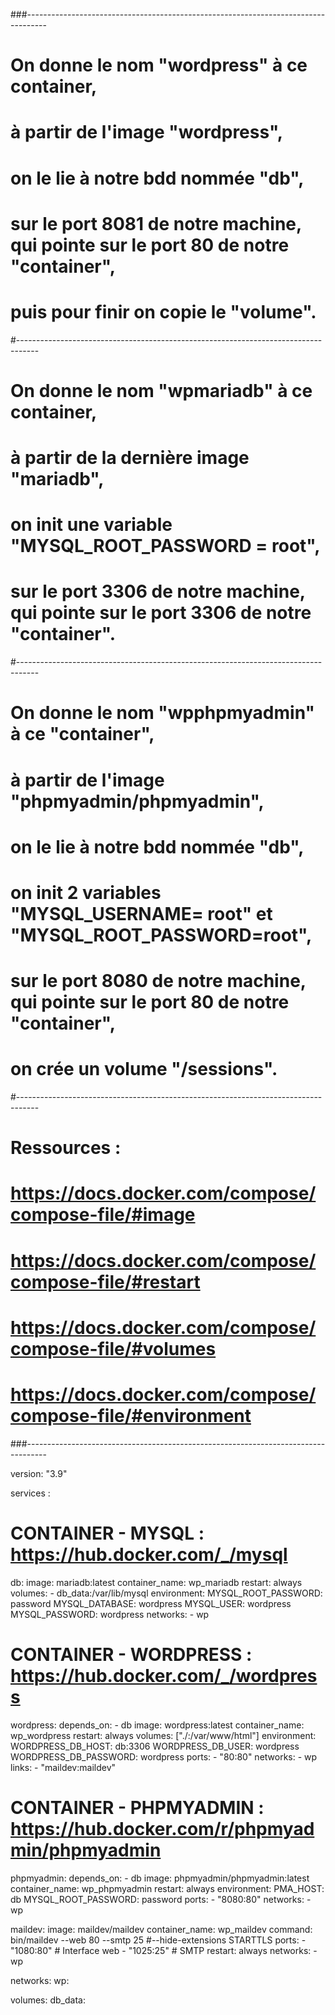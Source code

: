###-----------------------------------------------------------------------------------
# On donne le nom "wordpress" à ce container,
# à partir de l'image "wordpress",
# on le lie à notre bdd nommée "db",
# sur le port 8081 de notre machine, qui pointe sur le port 80 de notre "container",
# puis pour finir on copie le "volume".
#-----------------------------------------------------------------------------------
# On donne le nom "wpmariadb" à ce container,
# à partir de la dernière image "mariadb",
# on init une variable "MYSQL_ROOT_PASSWORD = root",
# sur le port 3306 de notre machine, qui pointe sur le port 3306 de notre "container".
#-----------------------------------------------------------------------------------
# On donne le nom "wpphpmyadmin" à ce "container",
# à partir de l'image "phpmyadmin/phpmyadmin",
# on le lie à notre bdd nommée "db",
# on init 2 variables "MYSQL_USERNAME= root" et "MYSQL_ROOT_PASSWORD=root",
# sur le port 8080 de notre machine, qui pointe sur le port 80 de notre "container",
# on crée un volume "/sessions".
#-----------------------------------------------------------------------------------
# Ressources :
# https://docs.docker.com/compose/compose-file/#image
# https://docs.docker.com/compose/compose-file/#restart
# https://docs.docker.com/compose/compose-file/#volumes
# https://docs.docker.com/compose/compose-file/#environment
###-----------------------------------------------------------------------------------

version: "3.9"

services :

  # CONTAINER - MYSQL : https://hub.docker.com/_/mysql
  db:
    image: mariadb:latest
    container_name: wp_mariadb
    restart: always
    volumes:
      - db_data:/var/lib/mysql
    environment:
      MYSQL_ROOT_PASSWORD: password
      MYSQL_DATABASE: wordpress
      MYSQL_USER: wordpress
      MYSQL_PASSWORD: wordpress
    networks:
      - wp

  # CONTAINER - WORDPRESS : https://hub.docker.com/_/wordpress
  wordpress:
    depends_on:
      - db
    image: wordpress:latest
    container_name: wp_wordpress
    restart: always
    volumes: ["./:/var/www/html"]
    environment:
      WORDPRESS_DB_HOST: db:3306
      WORDPRESS_DB_USER: wordpress
      WORDPRESS_DB_PASSWORD: wordpress
    ports:
      - "80:80"
    networks:
      - wp
    links:
      - "maildev:maildev"

  # CONTAINER - PHPMYADMIN : https://hub.docker.com/r/phpmyadmin/phpmyadmin
  phpmyadmin:
    depends_on:
      - db
    image: phpmyadmin/phpmyadmin:latest
    container_name: wp_phpmyadmin
    restart: always
    environment:
      PMA_HOST: db
      MYSQL_ROOT_PASSWORD: password
    ports:
      - "8080:80"
    networks:
      - wp

  maildev:
    image: maildev/maildev
    container_name: wp_maildev
    command: bin/maildev --web 80 --smtp 25 #--hide-extensions STARTTLS
    ports:
       - "1080:80"  # Interface web
       - "1025:25"  # SMTP
    restart: always
    networks:
      - wp

networks:
  wp:

volumes:
  db_data:

